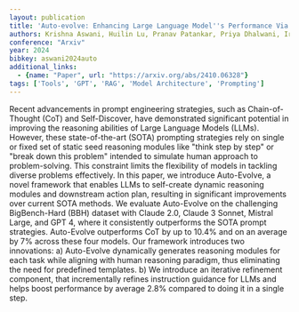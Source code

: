 ```yaml
---
layout: publication
title: 'Auto-evolve: Enhancing Large Language Model''s Performance Via Self-reasoning Framework'
authors: Krishna Aswani, Huilin Lu, Pranav Patankar, Priya Dhalwani, Iris Tan, Jayant Ganeshmohan, Simon Lacasse
conference: "Arxiv"
year: 2024
bibkey: aswani2024auto
additional_links:
  - {name: "Paper", url: "https://arxiv.org/abs/2410.06328"}
tags: ['Tools', 'GPT', 'RAG', 'Model Architecture', 'Prompting']
---
```

Recent advancements in prompt engineering strategies, such as
Chain-of-Thought (CoT) and Self-Discover, have demonstrated significant
potential in improving the reasoning abilities of Large Language Models (LLMs).
However, these state-of-the-art (SOTA) prompting strategies rely on single or
fixed set of static seed reasoning modules like "think step by step" or "break
down this problem" intended to simulate human approach to problem-solving. This
constraint limits the flexibility of models in tackling diverse problems
effectively. In this paper, we introduce Auto-Evolve, a novel framework that
enables LLMs to self-create dynamic reasoning modules and downstream action
plan, resulting in significant improvements over current SOTA methods. We
evaluate Auto-Evolve on the challenging BigBench-Hard (BBH) dataset with Claude
2.0, Claude 3 Sonnet, Mistral Large, and GPT 4, where it consistently
outperforms the SOTA prompt strategies. Auto-Evolve outperforms CoT by up to
10.4% and on an average by 7% across these four models. Our framework
introduces two innovations: a) Auto-Evolve dynamically generates reasoning
modules for each task while aligning with human reasoning paradigm, thus
eliminating the need for predefined templates. b) We introduce an iterative
refinement component, that incrementally refines instruction guidance for LLMs
and helps boost performance by average 2.8% compared to doing it in a single
step.
